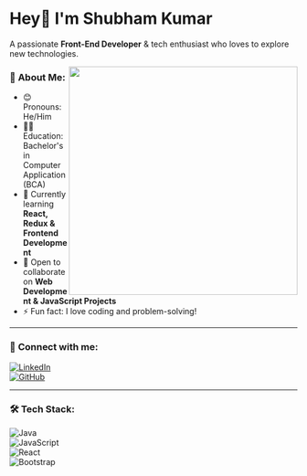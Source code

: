 # Hey👋 I'm Shubham Kumar  
A passionate **Front-End Developer** & tech enthusiast who loves to explore new technologies.  

<img src="(https://media1.giphy.com/media/v1.Y2lkPTc5MGI3NjExMm4waHJoc2ZqbTJobGs3OTZ3MmljeWhzMzR6YWJrbm0weDc4dTV4bCZlcD12MV9pbnRlcm5hbF9naWZfYnlfaWQmY3Q9Zw/frXrz3i1HwAwLX7Mr6/giphy.gif)" width="400px" align="right">

### 🚀 **About Me:**
- 😊 Pronouns: He/Him  
- 👨‍🎓 Education: Bachelor's in Computer Application (BCA)  
- 🌱 Currently learning **React, Redux & Frontend Development**  
- 🤝 Open to collaborate on **Web Development & JavaScript Projects**  
- ⚡ Fun fact: I love coding and problem-solving!  

---

### 🔗 **Connect with me:**  
[![LinkedIn](https://img.shields.io/badge/LinkedIn-0077B5?style=for-the-badge&logo=linkedin&logoColor=white)](https://www.linkedin.com/in/shubham-gupta123d/)  
[![GitHub](https://img.shields.io/badge/GitHub-181717?style=for-the-badge&logo=github&logoColor=white)](https://github.com/shubham-gupta123d)  

---

### 🛠 **Tech Stack:**
![Java](https://img.shields.io/badge/Java-ED8B00?style=for-the-badge&logo=java&logoColor=white)  
![JavaScript](https://img.shields.io/badge/JavaScript-F7DF1E?style=for-the-badge&logo=javascript&logoColor=black)  
![React](https://img.shields.io/badge/React-61DAFB?style=for-the-badge&logo=react&logoColor=black)  
![Bootstrap](https://img.shields.io/badge/Bootstrap-563D7C?style=for-the-badge&logo=bootstrap&logoColor=white)  
